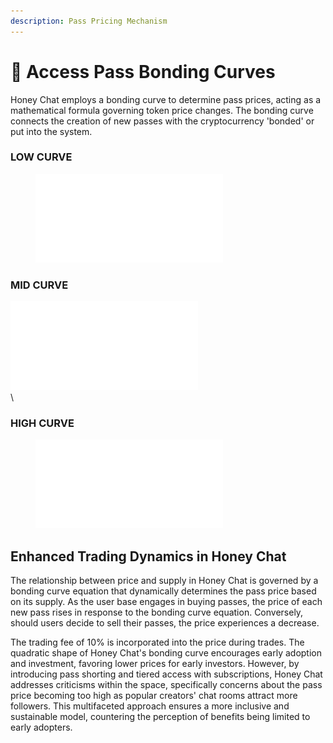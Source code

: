 ```yaml
---
description: Pass Pricing Mechanism
---
```


# 🧮 Access Pass Bonding Curves

Honey Chat employs a bonding curve to determine pass prices, acting as a mathematical formula governing token price changes. The bonding curve connects the creation of new passes with the cryptocurrency 'bonded' or put into the system.&#x20;

### LOW CURVE

<div align="left"><figure><img src="../.gitbook/assets/image (16).png" alt=""><figcaption></figcaption></figure></div>

### MID CURVE

![](<../.gitbook/assets/image (15).png>)\
\


### HIGH CURVE

<div align="left"><figure><img src="../.gitbook/assets/image (17).png" alt=""><figcaption></figcaption></figure></div>

## Enhanced Trading Dynamics in Honey Chat

The relationship between price and supply in Honey Chat is governed by a bonding curve equation that dynamically determines the pass price based on its supply. As the user base engages in buying passes, the price of each new pass rises in response to the bonding curve equation. Conversely, should users decide to sell their passes, the price experiences a decrease.

The trading fee of 10% is incorporated into the price during trades. The quadratic shape of Honey Chat's bonding curve encourages early adoption and investment, favoring lower prices for early investors. However, by introducing pass shorting and tiered access with subscriptions, Honey Chat addresses criticisms within the space, specifically concerns about the pass price becoming too high as popular creators' chat rooms attract more followers. This multifaceted approach ensures a more inclusive and sustainable model, countering the perception of benefits being limited to early adopters.

